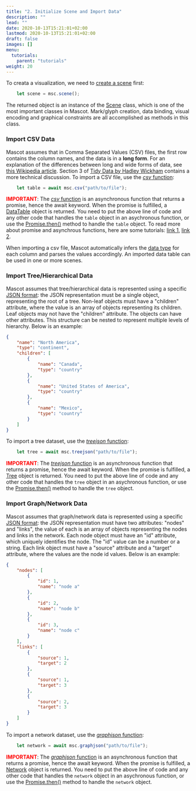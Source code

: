 ```yaml
---
title: "2. Initialize Scene and Import Data"
description: ""
lead: ""
date: 2020-10-13T15:21:01+02:00
lastmod: 2020-10-13T15:21:01+02:00
draft: false
images: []
menu:
  tutorials:
    parent: "tutorials"
weight: 20
---
```


To creata a visualization, we need to [create a scene](../../docs/global/func/) first:

```js
    let scene = msc.scene();
``` 

The returned object is an instance of the [Scene](../../docs/group/scene/) class, which is one of the most important classes in Mascot. Mark/glyph creation, data binding, visual encoding and graphical constraints are all accomplished as methods in this class. 

### Import CSV Data
Mascot assumes that in Comma Separated Values (CSV) files, the first row contains the column names, and the data is in a **long form**. For an explanation of the differences between long and wide forms of data, see [this Wikipedia article](https://en.wikipedia.org/wiki/Wide_and_narrow_data). Section 3 of [Tidy Data by Hadley Wickham](http://vita.had.co.nz/papers/tidy-data.pdf) contains a more technical discussion. To import a CSV file, use the [_csv_ function](../../docs/global/func/):

```js
    let table = await msc.csv("path/to/file");
```

<span style="color:red;font-weight:bold">IMPORTANT</span>: The [_csv_ function](../../docs/global/func/) is an asynchronous function that returns a promise, hence the await keyword. When the promise is fulfilled, a [DataTable](../../docs/data/datatable/) object is returned. You need to put the above line of code and any other code that handles the `table` object in an asychronous function, or use the [Promise.then()](https://developer.mozilla.org/en-US/docs/Web/JavaScript/Reference/Global_Objects/Promise/then) method to handle the `table` object. To read more about promise and asynchrous functions, here are some tutorials: [link 1](https://developer.mozilla.org/en-US/docs/Learn/JavaScript/Asynchronous/Promises), [link 2](https://javascript.plainenglish.io/javascript-async-await-and-promises-explained-like-youre-five-years-old-61733751e9a5). 

When importing a csv file, Mascot automatically infers the [data type](../../docs/global/constants/#data-type) for each column and parses the values accordingly. An imported data table can be used in one or more scenes.


### Import Tree/Hierarchical Data
Mascot assumes that tree/hierarchical data is represented using a specific [JSON format](https://en.wikipedia.org/wiki/JSON): the JSON representation must be a single object, representing the root of a tree. Non-leaf objects must have a "children" attribute, where the value is an array of objects representing its children. Leaf objects may not have the "children" attribute. The objects can have other attributes. This structure can be nested to represent multiple levels of hierarchy. Below is an example:

```json
{
    "name": "North America",
    "type": "continent",
    "children": [
        {
            "name": "Canada",
            "type": "country"
        },
        {
            "name": "United States of America",
            "type": "country"
        },
        {
            "name": "Mexico",
            "type": "country"
        }
    ]
}
```
To import a tree dataset, use the [_treejson_ function](../../docs/global/func/):

```js
    let tree = await msc.treejson("path/to/file");
```

<span style="color:red;font-weight:bold">IMPORTANT</span>: The [_treejson_ function](../../docs/global/func/) is an asynchronous function that returns a promise, hence the await keyword. When the promise is fulfilled, a [Tree](../../docs/data/tree/) object is returned. You need to put the above line of code and any other code that handles the `tree` object in an asychronous function, or use the [Promise.then()](https://developer.mozilla.org/en-US/docs/Web/JavaScript/Reference/Global_Objects/Promise/then) method to handle the `tree` object. 

### Import Graph/Network Data
Mascot assumes that graph/network data is represented using a specific [JSON format](https://en.wikipedia.org/wiki/JSON): the JSON representation must have two attributes: "nodes" and "links", the value of each is an array of objects representing the nodes and links in the network. Each node object must have an "id" attribute, which uniquely identifies the node. The "id" value can be a number or a string. Each link object must have a "source" attribute and a "target" attribute, where the values are the node id values. Below is an example:

```json
{
    "nodes": [
        {
            "id": 1,
            "name": "node a"
        },
        {
            "id": 2,
            "name": "node b"
        },
        {
            "id": 3,
            "name": "node c"
        }
    ],
    "links": [
        {
            "source": 1,
            "target": 2
        },
        {
            "source": 1,
            "target": 3
        },
        {
            "source": 2,
            "target": 3
        }
    ]
}
```
To import a network dataset, use the [_graphjson_ function](../../docs/global/func/):

```js
    let network = await msc.graphjson("path/to/file");
```

<span style="color:red;font-weight:bold">IMPORTANT</span>: The [_graphjson_ function](../../docs/global/func/) is an asynchronous function that returns a promise, hence the await keyword. When the promise is fulfilled, a [Network](../../docs/data/network/) object is returned. You need to put the above line of code and any other code that handles the `network` object in an asychronous function, or use the [Promise.then()](https://developer.mozilla.org/en-US/docs/Web/JavaScript/Reference/Global_Objects/Promise/then) method to handle the `network` object.

